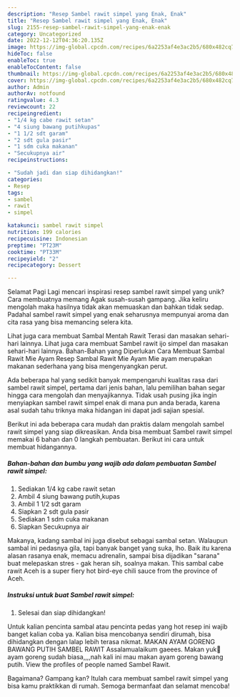 ```yaml
---
description: "Resep Sambel rawit simpel yang Enak, Enak"
title: "Resep Sambel rawit simpel yang Enak, Enak"
slug: 2155-resep-sambel-rawit-simpel-yang-enak-enak
category: Uncategorized
date: 2022-12-12T04:36:20.135Z
image: https://img-global.cpcdn.com/recipes/6a2253af4e3ac2b5/680x482cq70/sambel-rawit-simpel-foto-resep-utama.jpg
hideToc: false
enableToc: true
enableTocContent: false
thumbnail: https://img-global.cpcdn.com/recipes/6a2253af4e3ac2b5/680x482cq70/sambel-rawit-simpel-foto-resep-utama.jpg
cover: https://img-global.cpcdn.com/recipes/6a2253af4e3ac2b5/680x482cq70/sambel-rawit-simpel-foto-resep-utama.jpg
author: Admin
authorAv: notfound
ratingvalue: 4.3
reviewcount: 22
recipeingredient:
- "1/4 kg cabe rawit setan"
- "4 siung bawang putihkupas"
- "1 1/2 sdt garam"
- "2 sdt gula pasir"
- "1 sdm cuka makanan"
- "Secukupnya air"
recipeinstructions:

- "Sudah jadi dan siap dihidangkan!"
categories:
- Resep
tags:
- sambel
- rawit
- simpel

katakunci: sambel rawit simpel 
nutrition: 199 calories
recipecuisine: Indonesian
preptime: "PT23M"
cooktime: "PT33M"
recipeyield: "2"
recipecategory: Dessert

---
```



Selamat Pagi Lagi mencari inspirasi resep sambel rawit simpel yang unik? Cara membuatnya memang Agak susah-susah gampang. Jika keliru mengolah maka hasilnya tidak akan memuaskan dan bahkan tidak sedap. Padahal sambel rawit simpel yang enak seharusnya mempunyai aroma dan cita rasa yang bisa memancing selera kita.


Lihat juga cara membuat Sambal Mentah Rawit Terasi dan masakan sehari-hari lainnya. Lihat juga cara membuat Sambel rawit ijo simpel dan masakan sehari-hari lainnya. Bahan-Bahan yang Diperlukan Cara Membuat Sambal Rawit Mie Ayam Resep Sambal Rawit Mie Ayam Mie ayam merupakan makanan sederhana yang bisa mengenyangkan perut.

Ada beberapa hal yang sedikit banyak mempengaruhi kualitas rasa dari sambel rawit simpel, pertama dari jenis bahan, lalu pemilihan bahan segar hingga cara mengolah dan menyajikannya. Tidak usah pusing jika ingin menyiapkan sambel rawit simpel enak di mana pun anda berada, karena asal sudah tahu triknya maka hidangan ini dapat jadi sajian spesial.


Berikut ini ada beberapa cara mudah dan praktis dalam mengolah sambel rawit simpel yang siap dikreasikan. Anda bisa membuat Sambel rawit simpel memakai 6 bahan dan 0 langkah pembuatan. Berikut ini cara untuk membuat hidangannya.

<!--inarticleads1-->

##### Bahan-bahan dan bumbu yang wajib ada dalam pembuatan Sambel rawit simpel:

1. Sediakan 1/4 kg cabe rawit setan
1. Ambil 4 siung bawang putih,kupas
1. Ambil 1 1/2 sdt garam
1. Siapkan 2 sdt gula pasir
1. Sediakan 1 sdm cuka makanan
1. Siapkan Secukupnya air


Makanya, kadang sambal ini juga disebut sebagai sambal setan. Walaupun sambal ini pedasnya gila, tapi banyak banget yang suka, lho. Baik itu karena alasan rasanya enak, memacu adrenalin, sampai bisa dijadikan &#34;sarana&#34; buat melepaskan stres - gak heran sih, soalnya makan. This sambal cabe rawit Aceh is a super fiery hot bird-eye chili sauce from the province of Aceh. 

<!--inarticleads2-->

##### Instruksi untuk buat Sambel rawit simpel:


1. Selesai dan siap dihidangkan!

Untuk kalian pencinta sambal atau pencinta pedas yang hot resep ini wajib banget kalian coba ya. Kalian bisa mencobanya sendiri dirumah, bisa dihidangkan dengan lalap lebih terasa nikmat. MAKAN AYAM GORENG BAWANG PUTIH SAMBEL RAWIT Assalamualaikum gaeees. Makan yuk👋ayam goreng sudah biasa,,,,nah kali ini mau makan ayam goreng bawang putih. View the profiles of people named Sambel Rawit. 

Bagaimana? Gampang kan? Itulah cara membuat sambel rawit simpel yang bisa kamu praktikkan di rumah. Semoga bermanfaat dan selamat mencoba!
